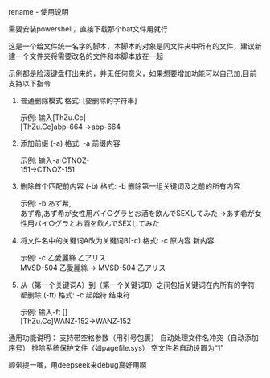 rename - 使用说明

需要安装powershell，直接下载那个bat文件用就行

这是一个给文件统一名字的脚本，本脚本的对象是同文件夹中所有的文件，建议新建一个文件夹将需要改名的文件和本脚本放在一起

示例都是脸滚键盘打出来的，并无任何意义，如果想要增加功能可以自己加,目前支持以下指令

1. 普通删除模式
	格式: [要删除的字符串]

	示例: 输入[ThZu.Cc]  
	[ThZu.Cc]abp-664 →abp-664 
    
2. 添加前缀 (-a)
	格式: -a 前缀内容

	示例: 输入-a CTNOZ-  
	151→CTNOZ-151
    
3. 删除首个匹配前内容 (-b)
	格式: -b 删除第一组关键词及之前的所有内容 

	示例: -b あず希,  
	あず希,あず希が女性用バイ○グラとお酒を飲んでSEXしてみた →あず希が女性用バイ○グラとお酒を飲んでSEXしてみた
    
4. 将文件名中的关键词A改为关键词B(-c)
	格式: -c 原内容 新内容

	示例: -c 乙愛麗絲 乙アリス  
 	MVSD-504 乙愛麗絲 → MVSD-504 乙アリス 
    
5. 从（第一个关键词A）到（第一个关键词B）之间包括关键词在内所有的字符都删除 (-ft)
	格式: -c 起始符 结束符

	示例: 输入-ft []  
	[ThZu.Cc]WANZ-152→WANZ-152

通用功能说明：
	支持带空格参数（用引号包裹）
	自动处理文件名冲突（自动添加序号）
	排除系统保护文件（如pagefile.sys）
	空文件名自动设置为“1”

顺带提一嘴，用deepseek来debug真好用啊
